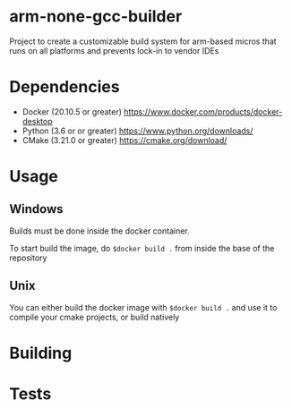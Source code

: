 # arm-none-gcc-builder

Project to create a customizable build system for arm-based micros that runs on all platforms and prevents lock-in to vendor IDEs

# Dependencies 

- Docker (20.10.5 or greater)   https://www.docker.com/products/docker-desktop
- Python (3.6 or or greater)    https://www.python.org/downloads/
- CMake  (3.21.0 or greater)    https://cmake.org/download/

# Usage

## Windows

Builds must be done inside the docker container. 

To start build the image, do `$docker build .` from inside the base of the repository

## Unix

You can either build the docker image with `$docker build .` and use it to compile your cmake projects, or build natively

# Building

# Tests
